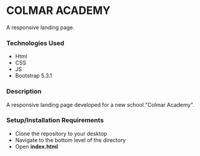 # COLMAR ACADEMY
A responsive landing page.
### Technologies Used

* Html
* CSS
* JS
* Bootstrap 5.3.1


### Description

 A responsive landing page developed for a new school "Colmar Academy".

### Setup/Installation Requirements

* Clone the repository to your desktop
* Navigate to the bottom level of the directory
* Open **index.html**




